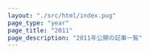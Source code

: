 ```yaml
---
layout: "./src/html/index.pug"
page_type: "year"
page_title: "2011"
page_description: "2011年公開の記事一覧"
---
```


